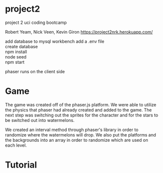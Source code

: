 # project2
project 2 uci coding bootcamp

Robert Yeam, Nick Veen, Kevin Giron
https://project2nrk.herokuapp.com/

add database to mysql workbench
add a .env file\
create database\
npm install\
node seed\
npm start

phaser runs on the client side


# Game
The game was created off of the phaser.js platform. We were able to utilize the physics that phaser had already created and added to the game. The next step was switching out the sprites for the character and for the stars to be switched out into watermelons.

We created an interval method through phaser's library in order to randomize where the watermelons will drop. We also put the platforms and the backgrounds into an array in order to randomize which are used on each level.

# Tutorial
